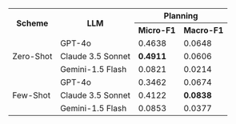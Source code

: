 <table>
        <tr>
            <th rowspan="2">Scheme</th>
            <th rowspan="2">LLM</th>
            <th colspan="2">Planning</th>
        </tr>
        <tr>
            <th>Micro-F1</th>
            <th>Macro-F1</th>
        </tr>
        <tr>
            <td rowspan="3">Zero-Shot</td>
            <td>GPT-4o</td>
            <td>0.4638</td>
            <td>0.0648</td>
        </tr>
        <tr>
            <td>Claude 3.5 Sonnet</td>
            <td><b>0.4911</td>
            <td>0.0606</td>
        </tr>
        <tr>
            <td>Gemini-1.5 Flash</td>
            <td>0.0821</td>
            <td>0.0214</td>
        </tr>
        <tr>
            <td rowspan="3">Few-Shot</td>
            <td>GPT-4o</td>
            <td class="bold">0.3462</td>
            <td class="bold">0.0674</td>
        </tr>
        <tr>
            <td>Claude 3.5 Sonnet</td>
            <td>0.4122</td>
            <td><b>0.0838</td>
        </tr>
        <tr>
            <td>Gemini-1.5 Flash</td>
            <td>0.0853</td>
            <td>0.0377</td>
        </tr>
    </table>

